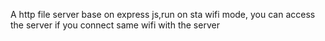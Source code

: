 A http file server base on express js,run on sta wifi mode, you can access the server if you connect same wifi with the server
